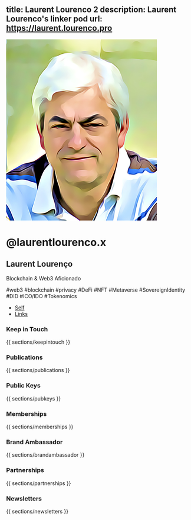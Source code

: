 title: Laurent Lourenco 2
description: Laurent Lourenco's linker pod
url: https://laurent.lourenco.pro
---
<div class="px-3 py-3 py-sm-5 text-center">
    <img class="d-block mx-auto mb-4 img-fluid shadow avatar" src="/img/llcartoon1.png" alt="avatar">
    <div class="text-nowrap overflow-hidden">
        <h1 class="fw-bold">@laurentlourenco.x</h1>
        <h2 class="overflow-hidden">Laurent Lourenço</h2>
    </div>
    <div class="container mx-auto">
        <p class="overflow-hidden lead">Blockchain & Web3 Aficionado</p>
        <div>
            <span class="badge rounded-pill border border-dark bg-white text-dark">#web3</span>
            <span class="badge rounded-pill border border-dark bg-white text-dark">#blockchain</span>
            <span class="badge rounded-pill border border-dark bg-white text-dark">#privacy</span>
            <span class="badge rounded-pill border border-dark bg-white text-dark">#DeFi</span>
            <span class="badge rounded-pill border border-dark bg-white text-dark">#NFT</span>
            <span class="badge rounded-pill border border-dark bg-white text-dark">#Metaverse</span>
            <span class="badge rounded-pill border border-dark bg-white text-dark">#SovereignIdentity</span>
            <span class="badge rounded-pill border border-dark bg-white text-dark">#DID</span>
            <span class="badge rounded-pill border border-dark bg-white text-dark">#ICO/IDO</span>
            <span class="badge rounded-pill border border-dark bg-white text-dark">#Tokenomics</span>
        </div>
    </div>
</div>
<!--tabs-->
<ul class="nav nav-tabs justify-content-center" id="mytabs" role="tablist">
<li class="nav-item" role="presentation">
    <a class="nav-link active" id="mytabs-tab1" data-bs-toggle="tab" href="#pane-self" aria-selected="true" aria-controls="mytabs-tab-self" role="tab">Self</a>
</li>
<li class="nav-item" role="presentation">
    <a class="nav-link" id="mytabs-tab2" data-bs-toggle="tab" href="#pane-link" aria-selected="false" aria-controls="mytabs-tab-trust" role="tab">Links</a>
</li>
</ul>
<!--tabs-content-->
<div class="tab-content mt-3" id="mytabs-content">
<div class="tab-pane fade show active" id="pane-self" role="tabpanel" aria-labelledby="mytabs-tab1">
<!--keepintouch-->
<div class="container bg-light text-dark px-0">
<h3 class="fw-light px-1 py-0 text-center">Keep in Touch</h3>
{{ sections/keepintouch }}
</div>
<!--publications-->
<div class="container bg-light text-dark px-0">
<h3 class="fw-light px-1 py-0 text-center">Publications</h3>
{{ sections/publications }}
</div>
<!--keys-->
<div class="container bg-light text-dark px-0">
<h3 class="fw-light px-1 py-0 text-center" >Public Keys</h3>
{{ sections/pubkeys }}
</div>
</div>
<!--links-->
<div class="tab-pane fade" id="pane-link" role="tabpanel" aria-labelledby="mytabs-tab2">
<!--membership-->
<div class="container bg-light text-dark px-0">
<h3 class="fw-light px-1 py-0 text-center">Memberships</h3>
{{ sections/memberships }}
</div>
<!--brandambassador-->
<div class="container bg-light text-dark px-0">
<h3 class="fw-light px-1 py-0 text-center">Brand Ambassador</h3>
{{ sections/brandambassador }}
</div>
<!--partnerships-->
<div class="container bg-light text-dark px-0">
<h3 class="fw-light px-1 py-0 text-center">Partnerships</h3>
{{ sections/partnerships }}
</div>
<!--newsletters-->
<div class="container bg-light text-dark px-0">
<h3 class="fw-light px-1 py-0 text-center">Newsletters</h3>
{{ sections/newsletters }}
</div>
</div>
</div>